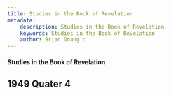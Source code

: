 ```yaml
---
title: Studies in the Book of Revelation
metadata:
    description: Studies in the Book of Revelation
    keywords: Studies in the Book of Revelation
    author: Brian Onang'o
---
```


#### Studies in the Book of Revelation

## 1949 Quater 4
